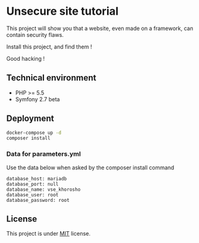 Unsecure site tutorial
======================

This project will show you that a website, even made on a framework, can contain security flaws.

Install this project, and find them !

Good hacking !


## Technical environment

- PHP >= 5.5
- Symfony 2.7 beta


## Deployment

``` bash
docker-compose up -d
composer install
```

### Data for parameters.yml

Use the data below when asked by the composer install command

```
database_host: mariadb
database_port: null
database_name: vse_khorosho
database_user: root
database_password: root
```

## License

This project is under [MIT](LICENSE) license.
